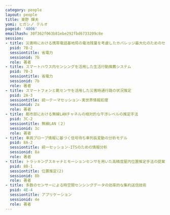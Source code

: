 ```yaml
---
category: people
layout: people
title: 東野 輝夫
yomi: ヒガシノ テルオ
pageid: '4006'
emailhash: 30f362f063b81ebe292fbd6733209c8e
session:
- title: 災害時における携帯電話基地局の電池残量を考慮したカバレッジ最大化のためのセルサイズ制御手法
  psid: 7B-2
  sessiontitle: 省電力
  sessionid: 7b
  role: 著者
- title: スマートハウス内センシングを活用した生活行動推薦システム
  psid: 7B-3
  sessiontitle: 省電力
  sessionid: 7b
  role: 著者
- title: スマートフォンと靴センサを活用した災害時通行路の状況推定
  psid: 2A-3
  sessiontitle: 統一テーマセッション-実世界情報処理
  sessionid: 2a
  role: 著者
- title: 都市部における無線LANチャネルの相対的な干渉レベルの推定手法
  psid: 3C-2
  sessiontitle: 無線LAN（２）
  sessionid: 3c
  role: 著者
- title: 車両プローブ情報に基づく信号待ち車列長変動の分析モデル
  psid: 8A-2
  sessiontitle: 統一セッション-ITSのための情報分析
  sessionid: 8a
  role: 著者
- title: トラッキングスキャナとモーションセンサを用いた高精度屋内位置推定手法の提案
  psid: 8B-1
  sessiontitle: 位置推定(2)
  sessionid: 8b
  role: 著者
- title: 多数のセンサーによる時空間センシングデータの効率的な集約送信技術
  psid: 4E-4
  sessiontitle: アプリケーション
  sessionid: 4e
  role: 著者
---
```

